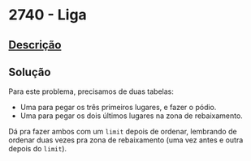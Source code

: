 # 2740 - Liga

## [Descrição](https://www.beecrowd.com.br/judge/pt/problems/view/2740)

## Solução

Para este problema, precisamos de duas tabelas:
* Uma para pegar os três primeiros lugares, e fazer o pódio.
* Uma para pegar os dois últimos lugares na zona de rebaixamento.

Dá pra fazer ambos com um `limit` depois de ordenar, lembrando de ordenar duas vezes pra zona de rebaixamento (uma vez antes e outra depois do `limit`).